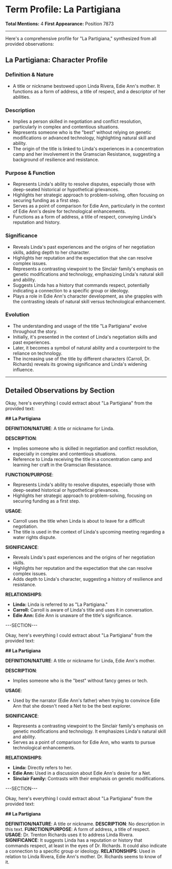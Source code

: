 # Term Profile: La Partigiana

**Total Mentions:** 4
**First Appearance:** Position 7873

---

Here's a comprehensive profile for "La Partigiana," synthesized from all provided observations:

## La Partigiana: Character Profile

### Definition & Nature

*   A title or nickname bestowed upon Linda Rivera, Edie Ann's mother. It functions as a form of address, a title of respect, and a descriptor of her abilities.

### Description

*   Implies a person skilled in negotiation and conflict resolution, particularly in complex and contentious situations.
*   Represents someone who is the "best" without relying on genetic modifications or advanced technology, highlighting natural skill and ability.
*   The origin of the title is linked to Linda's experiences in a concentration camp and her involvement in the Gramscian Resistance, suggesting a background of resilience and resistance.

### Purpose & Function

*   Represents Linda's ability to resolve disputes, especially those with deep-seated historical or hypothetical grievances.
*   Highlights her strategic approach to problem-solving, often focusing on securing funding as a first step.
*   Serves as a point of comparison for Edie Ann, particularly in the context of Edie Ann's desire for technological enhancements.
*   Functions as a form of address, a title of respect, conveying Linda's reputation and history.

### Significance

*   Reveals Linda's past experiences and the origins of her negotiation skills, adding depth to her character.
*   Highlights her reputation and the expectation that she can resolve complex issues.
*   Represents a contrasting viewpoint to the Sinclair family's emphasis on genetic modifications and technology, emphasizing Linda's natural skill and ability.
*   Suggests Linda has a history that commands respect, potentially indicating a connection to a specific group or ideology.
*   Plays a role in Edie Ann's character development, as she grapples with the contrasting ideals of natural skill versus technological enhancement.

### Evolution

*   The understanding and usage of the title "La Partigiana" evolve throughout the story.
*   Initially, it's presented in the context of Linda's negotiation skills and past experiences.
*   Later, it becomes a symbol of natural ability and a counterpoint to the reliance on technology.
*   The increasing use of the title by different characters (Carroll, Dr. Richards) reveals its growing significance and Linda's widening influence.

---

## Detailed Observations by Section

Okay, here's everything I could extract about "La Partigiana" from the provided text:

**## La Partigiana**

**DEFINITION/NATURE**: A title or nickname for Linda.

**DESCRIPTION**:

*   Implies someone who is skilled in negotiation and conflict resolution, especially in complex and contentious situations.
*   Reference to Linda receiving the title in a concentration camp and learning her craft in the Gramscian Resistance.

**FUNCTION/PURPOSE**:

*   Represents Linda's ability to resolve disputes, especially those with deep-seated historical or hypothetical grievances.
*   Highlights her strategic approach to problem-solving, focusing on securing funding as a first step.

**USAGE**:

*   Carroll uses the title when Linda is about to leave for a difficult negotiation.
*   The title is used in the context of Linda's upcoming meeting regarding a water rights dispute.

**SIGNIFICANCE**:

*   Reveals Linda's past experiences and the origins of her negotiation skills.
*   Highlights her reputation and the expectation that she can resolve complex issues.
*   Adds depth to Linda's character, suggesting a history of resilience and resistance.

**RELATIONSHIPS**:

*   **Linda:** Linda is referred to as "La Partigiana."
*   **Carroll:** Carroll is aware of Linda's title and uses it in conversation.
*   **Edie Ann:** Edie Ann is unaware of the title's significance.

---SECTION---

Okay, here's everything I could extract about "La Partigiana" from the provided text:

**## La Partigiana**

**DEFINITION/NATURE**: A title or nickname for Linda, Edie Ann's mother.

**DESCRIPTION**:
*   Implies someone who is the "best" without fancy genes or tech.

**USAGE**:
*   Used by the narrator (Edie Ann's father) when trying to convince Edie Ann that she doesn't need a Net to be the best explorer.

**SIGNIFICANCE**:
*   Represents a contrasting viewpoint to the Sinclair family's emphasis on genetic modifications and technology. It emphasizes Linda's natural skill and ability.
*   Serves as a point of comparison for Edie Ann, who wants to pursue technological enhancements.

**RELATIONSHIPS**:
*   **Linda:** Directly refers to her.
*   **Edie Ann:** Used in a discussion about Edie Ann's desire for a Net.
*   **Sinclair Family:** Contrasts with their emphasis on genetic modifications.

---SECTION---

Okay, here's everything I could extract about "La Partigiana" from the provided text:

**## La Partigiana**

**DEFINITION/NATURE**: A title or nickname.
**DESCRIPTION**: No description in this text.
**FUNCTION/PURPOSE**: A form of address, a title of respect.
**USAGE**: Dr. Trenton Richards uses it to address Linda Rivera.
**SIGNIFICANCE**: It suggests Linda has a reputation or history that commands respect, at least in the eyes of Dr. Richards. It could also indicate a connection to a specific group or ideology.
**RELATIONSHIPS**: Used in relation to Linda Rivera, Edie Ann's mother. Dr. Richards seems to know of it.
